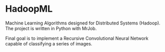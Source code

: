 HadoopML
========

Machine Learning Algorithms designed for Distributed Systems (Hadoop). 
The project is written in Python with MrJob.

Final goal is to implement a Recursive Convolutional Neural Network capable of classifying a series of images.
